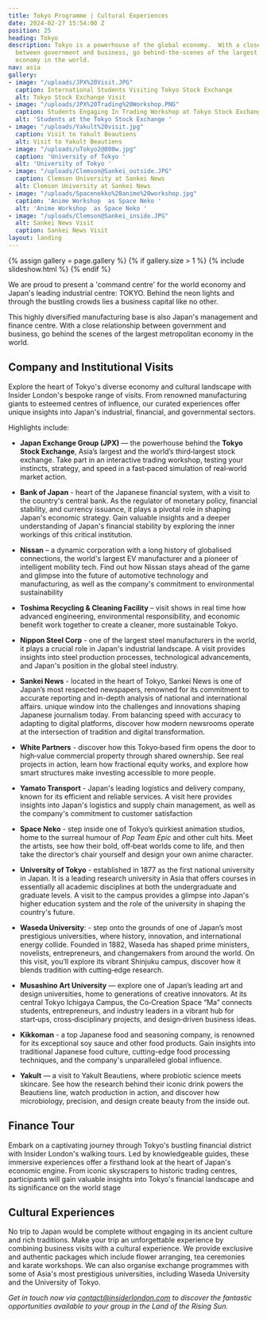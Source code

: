 ```yaml
---
title: Tokyo Programme | Cultural Experiences
date: 2024-02-27 15:54:00 Z
position: 25
heading: Tokyo
description: Tokyo is a powerhouse of the global economy.  With a close relationship
  between government and business, go behind-the-scenes of the largest metropolitan
  economy in the world.
nav: asia
gallery:
- image: "/uploads/JPX%20Visit.JPG"
  caption: International Students Visiting Tokyo Stock Exchange
  alt: Tokyo Stock Exchange Visit
- image: "/uploads/JPX%20Trading%20Workshop.PNG"
  caption: Students Engaging In Trading Workshop at Tokyo Stock Exchange
  alt: 'Students at the Tokyo Stock Exchange '
- image: "/uploads/Yakult%20visit.jpg"
  caption: Visit to Yakult Beautiens
  alt: Visit to Yakult Beautiens
- image: "/uploads/uTokyo2@800w.jpg"
  caption: 'University of Tokyo '
  alt: 'University of Tokyo '
- image: "/uploads/Clemson@Sankei_outside.JPG"
  caption: Clemson University at Sankei News
  alt: Clemson University at Sankei News
- image: "/uploads/Spacenekko%20anime%20workshop.jpg"
  caption: 'Anime Workshop  as Space Neko '
  alt: 'Anime Workshop  as Space Neko '
- image: "/uploads/Clemson@Sankei_inside.JPG"
  alt: Sankei News Visit
  caption: Sankei News Visit
layout: landing
---
```


{% assign gallery = page.gallery %}
{% if gallery.size > 1 %}
  {% include slideshow.html %}
{% endif %}

We are proud to present a 'command centre' for the world economy and Japan's leading industrial centre: TOKYO. Behind the neon lights and through the bustling crowds lies a business capital like no other.

This highly diversified manufacturing base is also Japan's management and finance centre. With a close relationship between government and business, go behind the scenes of the largest metropolitan economy in the world.

## Company and Institutional Visits
Explore the heart of Tokyo's diverse economy and cultural landscape with Insider London's bespoke range of visits. From renowned manufacturing giants to esteemed centres of influence, our curated experiences offer unique insights into Japan's industrial, financial, and governmental sectors.

Highlights include:

* **Japan Exchange Group (JPX)** — the powerhouse behind the **Tokyo Stock Exchange**, Asia’s largest and the world’s third‑largest stock exchange. Take part in an interactive trading workshop, testing your instincts, strategy, and speed in a fast‑paced simulation of real‑world market action.
* **Bank of Japan** - heart of the Japanese financial system, with a visit to the country's central bank. As the regulator of monetary policy, financial stability, and currency issuance, it plays a pivotal role in shaping Japan's economic strategy. Gain valuable insights and a deeper understanding of Japan's financial stability by exploring the inner workings of this critical institution.
* **Nissan** – a dynamic corporation with a long history of globalised connections, the world's largest EV manufacturer and a pioneer of intelligent mobility tech. Find out how Nissan stays ahead of the game and glimpse into the future of automotive technology and manufacturing, as well as the company's commitment to environmental sustainability
* **Toshima Recycling & Cleaning Facility** –  visit shows in real time how advanced engineering, environmental responsibility, and economic benefit work together to create a cleaner, more sustainable Tokyo.
* **Nippon Steel Corp** - one of the largest steel manufacturers in the world, it plays a crucial role in Japan's industrial landscape. A visit provides insights into steel production processes, technological advancements, and Japan's position in the global steel industry.
* **Sankei News** - located in the heart of Tokyo, Sankei News is one of Japan’s most respected newspapers, renowned for its commitment to accurate reporting and in-depth analysis of national and international affairs.  unique window into the challenges and innovations shaping Japanese journalism today. From balancing speed with accuracy to adapting to digital platforms, discover how modern newsrooms operate at the intersection of tradition and digital transformation.
* **White Partners** - discover how this Tokyo‑based firm opens the door to high‑value commercial property through shared ownership. See real projects in action, learn how fractional equity works, and explore how smart structures make investing accessible to more people.




* **Yamato Transport** -  Japan's leading logistics and delivery company, known for its efficient and reliable services. A visit here provides insights into Japan's logistics and supply chain management, as well as the company's commitment to customer satisfaction
* **Space Neko** - step inside one of Tokyo’s quirkiest animation studios, home to the surreal humour of *Pop Team Epic* and other cult hits. Meet the artists, see how their bold, off‑beat worlds come to life, and then take the director’s chair yourself and design your own anime character.
* **University of Tokyo** - established in 1877 as the first national university in Japan. It is a leading research university in Asia that offers courses in essentially all academic disciplines at both the undergraduate and graduate levels. A visit to the campus provides a glimpse into Japan's higher education system and the role of the university in shaping the country's future.
* **Waseda University**: - step onto the grounds of one of Japan’s most prestigious universities, where history, innovation, and international energy collide. Founded in 1882, Waseda has shaped prime ministers, novelists, entrepreneurs, and changemakers from around the world. On this visit, you’ll explore its vibrant Shinjuku campus, discover how it blends tradition with cutting‑edge research.
* **Musashino Art University** — explore one of Japan’s leading art and design universities, home to generations of creative innovators. At its central Tokyo Ichigaya Campus, the Co‑Creation Space “Ma” connects students, entrepreneurs, and industry leaders in a vibrant hub for start‑ups, cross‑disciplinary projects, and design‑driven business ideas. 
* **Kikkoman** -   a top Japanese food and seasoning company, is renowned for its exceptional soy sauce and other food products. Gain insights into traditional Japanese food culture, cutting-edge food processing techniques, and the company's unparalleled global influence.
* **Yakult** — a visit to Yakult Beautiens, where probiotic science meets skincare. See how the research behind their iconic drink powers the Beautiens line, watch production in action, and discover how microbiology, precision, and design create beauty from the inside out.


## Finance Tour
Embark on a captivating journey through Tokyo's bustling financial district with Insider London's walking tours. Led by knowledgeable guides, these immersive experiences offer a firsthand look at the heart of Japan's economic engine. From iconic skyscrapers to historic trading centres, participants will gain valuable insights into Tokyo's financial landscape and its significance on the world stage

## Cultural Experiences
No trip to Japan would be complete without engaging in its ancient culture and rich traditions. Make your trip an unforgettable experience by combining business visits with a cultural experience. We provide exclusive and authentic packages which include flower arranging, tea ceremonies and karate workshops.  We can also organise exchange programmes with some of Asia's most prestigious universities, including Waseda University and the University of Tokyo.

*Get in touch now via [contact@insiderlondon.com](mailto:contact@insiderlondon.com) to discover the fantastic opportunities available to your group in the Land of the Rising Sun.*
